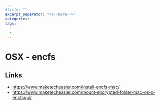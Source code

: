 ```yaml
---
#title: ""
excerpt_separator: "<!--more-->"
categories:
tags:
  - 
  - 
---
```



# OSX - encfs



## Links

* https://www.maketecheasier.com/install-encfs-mac/
* https://www.maketecheasier.com/mount-encrypted-folder-mac-os-x-encfsgui/



